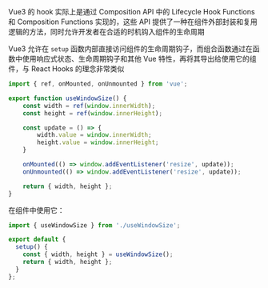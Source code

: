 Vue3 的 hook 实际上是通过 Composition API 中的 Lifecycle Hook Functions 和 Composition Functions 实现的，这些 API 提供了一种在组件外部封装和复用逻辑的方法，同时允许开发者在合适的时机钩入组件的生命周期

Vue3 允许在 `setup` 函数内部直接访问组件的生命周期钩子，而组合函数通过在函数中使用响应式状态、生命周期钩子和其他 Vue 特性，再将其导出给使用它的组件，与 React Hooks 的理念非常类似

```JavaScript
import { ref, onMounted, onUnmounted } from 'vue';

export function useWindowSize() {
    const width = ref(window.innerWidth);
    const height = ref(window.innerHeight);

    const update = () => {
        width.value = window.innerWidth;
        height.value = window.innerHeight;
    }

    onMounted(() => window.addEventListener('resize', update));
    onUnmounted(() => window.addEventListener('resize', update));

    return { width, height };
}
```

在组件中使用它：

```JavaScript
import { useWindowSize } from './useWindowSize';

export default {
  setup() {
    const { width, height } = useWindowSize();
    return { width, height };
  }
};
```

